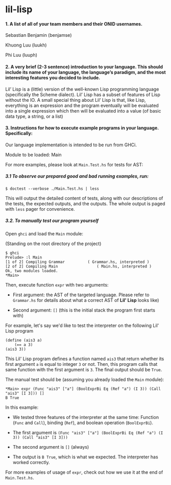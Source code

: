 # lil-lisp

#### 1. A list of all of your team members and their ONID usernames.

Sebastian Benjamin (benjamse)

Khuong Luu (luukh)

Phi Luu (luuph)


#### 2. A very brief (2-3 sentence) introduction to your language. This should include its name of your language, the language’s paradigm, and the most interesting features you decided to include.

Lil’ Lisp is a (little) version of the well-known Lisp programming language (specifically the Scheme dialect). Lil’ Lisp has a subset of features of Lisp without the IO. A small special thing about Lil’ Lisp is that, like Lisp, everything is an expression and the program eventually will be evaluated into a single expression which then will be evaluated into a value (of basic data type, a string, or a list)

#### 3. Instructions for how to execute example programs in your language. Specifically:

Our language implementation is intended to be run from GHCi.

Module to be loaded: Main

For more examples, please look at `Main.Test.hs` for tests for AST:

##### 3.1 To observe our prepared good and bad running examples, run:

```
$ doctest --verbose ./Main.Test.hs | less
```

This will output the detailed content of tests, along with our descriptions of the tests, the expected outputs, and the outputs. The whole output is paged with `less` pager for convenience.

##### 3.2. To manually test our program yourself

Open `ghci` and load the `Main` module:

(Standing on the root directory of the project)

```
$ ghci
Prelude> :l Main
[1 of 2] Compiling Grammar          ( Grammar.hs, interpreted )
[2 of 2] Compiling Main                 ( Main.hs, interpreted )
Ok, two modules loaded.
*Main>
```

Then, execute function `expr` with two arguments:

- First argument: the AST of the targeted language. Please refer to `Grammar.hs` for details about what a correct AST of **Lil' Lisp** looks like)

- Second argument: `[]` (this is the initial stack the program first starts with)

For example, let's say we'd like to test the interpreter on the following Lil' Lisp program

```
(define (ais3 a)
    (== a 3)
(ais3 3))
```

This Lil' Lisp program defines a function named `ais3` that return whether its first argument `a` is equal to integer `3` or not. Then, this program calls that same function with the first argument is `3`. The final output should be `True`.

The manual test should be (assuming you already loaded the `Main` module):

```
*Main> expr (Func "ais3" ["a"] (BoolExprBi Eq (Ref "a") (I 3)) (Call "ais3" [I 3])) []
B True
```

In this example:
- We tested three features of the interpreter at the same time: Function (`Func` and `Call`), binding (`Ref`), and boolean operation (`BoolExprBi`).

- The first argument is `(Func "ais3" ["a"] (BoolExprBi Eq (Ref "a") (I 3)) (Call "ais3" [I 3]))`

- The second argument is `[]` (always)

- The output is `B True`, which is what we expected. The interpreter has worked correctly.

For more examples of usage of `expr`, check out how we use it at the end of `Main.Test.hs`.
